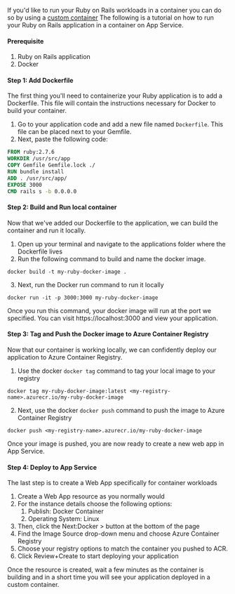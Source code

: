 If you'd like to run your Ruby on Rails workloads in a container you can do so by using a [custom container]() The following is a tutorial on how to run your Ruby on Rails application in a container on App Service.

#### Prerequisite 
1. Ruby on Rails application
2. Docker

#### Step 1: Add Dockerfile
The first thing you'll need to containerize your Ruby application is to add a Dockerfile.  This file will contain the instructions necessary for Docker to build your container.

1. Go to your application code and add a new file named `Dockerfile`.  This file can be placed next to your Gemfile.
2. Next, paste the following code:
```dockerfile 
FROM ruby:2.7.6 
WORKDIR /usr/src/app 
COPY Gemfile Gemfile.lock ./ 
RUN bundle install 
ADD . /usr/src/app/ 
EXPOSE 3000 
CMD rails s -b 0.0.0.0
```

#### Step 2: Build and Run local container
Now that we've added our Dockerfile to the application, we can build the container and run it locally.
1. Open up your terminal and navigate to the applications folder where the Dockerfile lives
2. Run the following command to build and name the docker image.
```
docker build -t my-ruby-docker-image .
```
3. Next, run the Docker run command to run it locally
```
docker run -it -p 3000:3000 my-ruby-docker-image
```

Once you run this command, your docker image will run at the port we specified.  You can visit https://localhost:3000 and view your application. 

#### Step 3: Tag and Push the Docker image to Azure Container Registry
Now that our container is working locally, we can confidently deploy our application to Azure Container Registry.
1. Use the docker `docker tag` command to tag your local image to your registry

```
docker tag my-ruby-docker-image:latest <my-registry-name>.azurecr.io/my-ruby-docker-image
```
2. Next, use the docker `docker push` command to push the image to Azure Container Registry
```
docker push <my-registry-name>.azurecr.io/my-ruby-docker-image
```

Once your image is pushed, you are now ready to create a new web app in App Service.

#### Step 4: Deploy to App Service
The last step is to create a Web App specifically for container workloads
1. Create a Web App resource as you normally would
2. For the instance details choose the following options:
	1. Publish: Docker Container
	2. Operating System: Linux
3. Then, click the Next:Docker > button at the bottom of the page
4. Find the Image Source drop-down menu and choose Azure Container Registry
5. Choose your registry options to match the container you pushed to ACR.
6. Click Review+Create to start deploying your application

Once the resource is created, wait a few minutes as the container is building and in a short time you will see your application deployed in a custom container.
